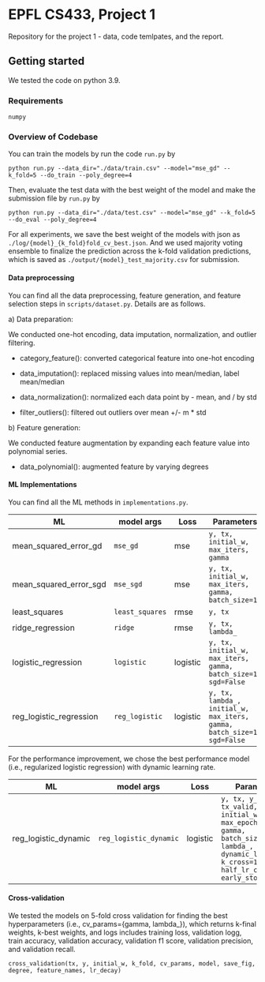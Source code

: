 # EPFL CS433, Project 1

Repository for the project 1 - data, code temlpates, and the report.

## Getting started 

We tested the code on python 3.9. 

### Requirements

  ```
  numpy
  ```

### Overview of Codebase

You can train the models by run the code `run.py` by 

  ```
  python run.py --data_dir="./data/train.csv" --model="mse_gd" --k_fold=5 --do_train --poly_degree=4
  ```
  
Then, evaluate the test data with the best weight of the model and make the submission file by `run.py` by
  
   ```
   python run.py --data_dir="./data/test.csv" --model="mse_gd" --k_fold=5 --do_eval --poly_degree=4
   ```

For all experiments, we save the best weight of the models with json as `./log/{model}_{k_fold}fold_cv_best.json`. And we used majority voting ensemble to finalize the prediction across the k-fold validation predictions, which is saved as `./output/{model}_test_majority.csv` for submission. 


#### Data preprocessing

You can find all the data preprocessing, feature generation, and feature selection steps in `scripts/dataset.py`. Details are as follows.

a) Data preparation:

We conducted one-hot encoding, data imputation, normalization, and outlier filtering.

- category_feature(): converted categorical feature into one-hot encoding

- data_imputation(): replaced missing values into mean/median, label mean/median

- data_normalization(): normalized each data point by - mean, and / by std

- filter_outliers(): filtered out outliers over mean +/- m * std

b) Feature generation:

We conducted feature augmentation by expanding each feature value into polynomial series.

- data_polynomial(): augmented feature by varying degrees


#### ML Implementations

You can find all the ML methods in `implementations.py`.
 
| ML | model args          | Loss | Parameters |
|-----------|--------------------|-----------|-----------|
| mean_squared_error_gd | `mse_gd`  | mse | `y, tx, initial_w, max_iters, gamma`  | 
| mean_squared_error_sgd | `mse_sgd` | mse | `y, tx, initial_w, max_iters, gamma, batch_size=1`  |
| least_squares | `least_squares`     | rmse | `y, tx` |
| ridge_regression | `ridge`  | rmse | `y, tx, lambda_` |
| logistic_regression | `logistic`| logistic | `y, tx, initial_w, max_iters, gamma, batch_size=1, sgd=False` |
| reg_logistic_regression | `reg_logistic` | logistic | `y, tx, lambda_, initial_w, max_iters, gamma, batch_size=1, sgd=False` |

For the performance improvement, we chose the best performance model (i.e., regularized logistic regression) with dynamic learning rate.

| ML | model args          | Loss | Parameters |
|-----------|--------------------|-----------|-----------|
| reg_logistic_dynamic | `reg_logistic_dynamic` | logistic | `y, tx, y_valid, tx_valid, initial_w, max_epoch_iters, gamma, batch_size=1, lambda_, dynamic_lr=True, k_cross=10, half_lr_count=2, early_stop_count=4` |



#### Cross-validation
    
We tested the models on 5-fold cross validation for finding the best hyperparameters (i.e., cv_params={gamma, lambda_}), which returns k-final weights, k-best weights, and logs includes training loss, validation logg, train accuracy, validation accuracy, validation f1 score, validation precision, and validation recall.

```
cross_validation(tx, y, initial_w, k_fold, cv_params, model, save_fig, degree, feature_names, lr_decay)
```

